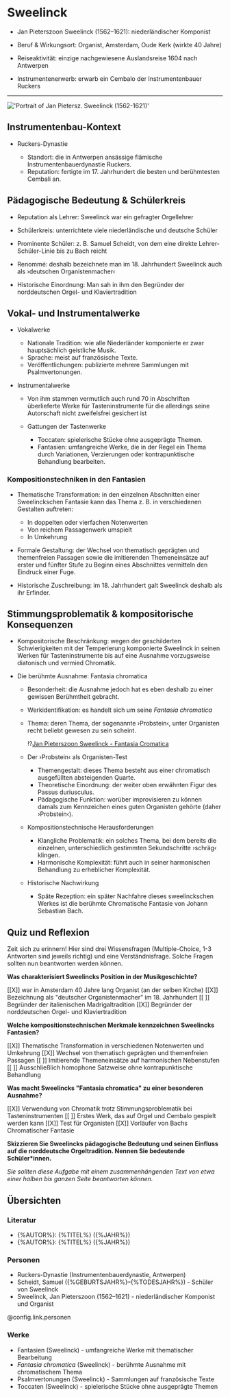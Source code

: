 <!--
author:   Dennis Ried
email:    dennis.ried@musikwiss.uni-halle.de
version:  1.0.0
language: de
narrator: Deutsch Female
import:   ../config.md
link:     ../style.css
link:     https://fonts.googleapis.com/css2?family=Source+Sans+3:ital,wght@0,200..900;1,200..900&display=swap
font:     Source Sans 3
tags:     komponist
-->

# Sweelinck

- Jan Pieterszoon Sweelinck (1562–1621): niederländischer Komponist

- Beruf & Wirkungsort: Organist, Amsterdam, Oude Kerk (wirkte 40 Jahre)

- Reiseaktivität: einzige nachgewiesene Auslandsreise 1604 nach Antwerpen

- Instrumentenerwerb: erwarb ein Cembalo der Instrumentenbauer Ruckers

---

!['Portrait of Jan Pietersz. Sweelinck (1562-1621)'](https://upload.wikimedia.org/wikipedia/commons/2/27/Jan_Pieterszoon_Sweelinck.png "Portrait of Jan Pietersz. Sweelinck (1562-1621), Bild: wikimedia")

## Instrumentenbau-Kontext

- Ruckers-Dynastie
  
  - Standort: die in Antwerpen ansässige flämische Instrumentenbauerdynastie Ruckers.
  - Reputation: fertigte im 17. Jahrhundert die besten und berühmtesten Cembali an.

## Pädagogische Bedeutung & Schülerkreis

- Reputation als Lehrer: Sweelinck war ein gefragter Orgellehrer

- Schülerkreis: unterrichtete viele niederländische und deutsche Schüler

- Prominente Schüler: z. B. Samuel Scheidt, von dem eine direkte Lehrer-Schüler-Linie bis zu Bach reicht

- Renommé: deshalb bezeichnete man im 18. Jahrhundert Sweelinck auch als ›deutschen Organistenmacher‹

- Historische Einordnung: Man sah in ihm den Begründer der norddeutschen Orgel- und Klaviertradition

## Vokal- und Instrumentalwerke

- Vokalwerke
  
  - Nationale Tradition: wie alle Niederländer komponierte er zwar hauptsächlich geistliche Musik.
  - Sprache: meist auf französische Texte.
  - Veröffentlichungen: publizierte mehrere Sammlungen mit Psalmvertonungen.

- Instrumentalwerke
  
  - Von ihm stammen vermutlich auch rund 70 in Abschriften überlieferte Werke für Tasteninstrumente für die allerdings seine Autorschaft nicht zweifelsfrei gesichert ist
  - Gattungen der Tastenwerke
    
    - Toccaten: spielerische Stücke ohne ausgeprägte Themen.
    - Fantasien: umfangreiche Werke, die in der Regel ein Thema durch Variationen, Verzierungen oder kontrapunktische Behandlung bearbeiten.

### Kompositionstechniken in den Fantasien

- Thematische Transformation: in den einzelnen Abschnitten einer Sweelinckschen Fantasie kann das Thema z. B. in verschiedenen Gestalten auftreten:
  
  - In doppelten oder vierfachen Notenwerten
  - Von reichem Passagenwerk umspielt
  - In Umkehrung

- Formale Gestaltung: der Wechsel von thematisch geprägten und themenfreien Passagen sowie die imitierenden Themeneinsätze auf erster und fünfter Stufe zu Beginn eines Abschnittes vermitteln den Eindruck einer Fuge.

- Historische Zuschreibung: im 18. Jahrhundert galt Sweelinck deshalb als ihr Erfinder.

## Stimmungsproblematik & kompositorische Konsequenzen

- Kompositorische Beschränkung: wegen der geschilderten Schwierigkeiten mit der Temperierung komponierte Sweelinck in seinen Werken für Tasteninstrumente bis auf eine Ausnahme vorzugsweise diatonisch und vermied Chromatik.

- Die berühmte Ausnahme: Fantasia chromatica
  
  - Besonderheit: die Ausnahme jedoch hat es eben deshalb zu einer gewissen Berühmtheit gebracht.
  - Werkidentifikation: es handelt sich um seine *Fantasia chromatica*
  - Thema: deren Thema, der sogenannte ›Probstein‹, unter Organisten recht beliebt gewesen zu sein scheint.

    !?[Jan Pieterszoon Sweelinck - Fantasia Cromatica](https://www.youtube.com/watch?v=9zHWp9nEL0s "Jan Pieterszoon Sweelinck - Fantasia Cromatica, Helmut Walcha (Orgel)")

  - Der ›Probstein‹ als Organisten-Test
    
    - Themengestalt: dieses Thema besteht aus einer chromatisch ausgefüllten absteigenden Quarte.
    - Theoretische Einordnung: der weiter oben erwähnten Figur des Passus duriusculus.
    - Pädagogische Funktion: worüber improvisieren zu können damals zum Kennzeichen eines guten Organisten gehörte (daher ›Probstein‹).

  - Kompositionstechnische Herausforderungen
    
    - Klangliche Problematik: ein solches Thema, bei dem bereits die einzelnen, unterschiedlich gestimmten Sekundschritte ›schräg‹ klingen.
    - Harmonische Komplexität: führt auch in seiner harmonischen Behandlung zu erheblicher Komplexität.

  - Historische Nachwirkung
    
    - Späte Rezeption: ein später Nachfahre dieses sweelinckschen Werkes ist die berühmte Chromatische Fantasie von Johann Sebastian Bach.


## Quiz und Reflexion
Zeit sich zu erinnern! Hier sind drei Wissensfragen (Multiple-Choice, 1-3 Antworten sind jeweils richtig) und eine Verständnisfrage. Solche Fragen sollten nun beantworten werden können.

**Was charakterisiert Sweelincks Position in der Musikgeschichte?**

[[X]] war in Amsterdam 40 Jahre lang Organist (an der selben Kirche)
[[X]] Bezeichnung als "deutscher Organistenmacher" im 18. Jahrhundert
[[ ]] Begründer der italienischen Madrigaltradition
[[X]] Begründer der norddeutschen Orgel- und Klaviertradition

**Welche kompositionstechnischen Merkmale kennzeichnen Sweelincks Fantasien?**

[[X]] Thematische Transformation in verschiedenen Notenwerten und Umkehrung
[[X]] Wechsel von thematisch geprägten und themenfreien Passagen
[[ ]] Imitierende Themeneinsätze auf harmonischen Nebenstufen
[[ ]] Ausschließlich homophone Satzweise ohne kontrapunktische Behandlung

**Was macht Sweelincks "Fantasia chromatica" zu einer besonderen Ausnahme?**

[[X]] Verwendung von Chromatik trotz Stimmungsproblematik bei Tasteninstrumenten
[[ ]] Erstes Werk, das auf Orgel und Cembalo gespielt werden kann
[[X]] Test für Organisten
[[X]] Vorläufer von Bachs Chromatischer Fantasie

**Skizzieren Sie Sweelincks pädagogische Bedeutung und seinen Einfluss auf die norddeutsche Orgeltradition. Nennen Sie bedeutende Schüler*innen.**

*Sie sollten diese Aufgabe mit einem zusammenhängenden Text von etwa einer halben bis ganzen Seite beantworten können.*

## Übersichten

### Literatur

* {%AUTOR%}: {%TITEL%} ({%JAHR%})
* {%AUTOR%}: {%TITEL%} ({%JAHR%})

### Personen

* Ruckers-Dynastie (Instrumentenbauerdynastie, Antwerpen)
* Scheidt, Samuel ({%GEBURTSJAHR%}–{%TODESJAHR%}) - Schüler von Sweelinck
* Sweelinck, Jan Pieterszoon (1562–1621) - niederländischer Komponist und Organist

@config.link.personen

### Werke

* Fantasien (Sweelinck) - umfangreiche Werke mit thematischer Bearbeitung
* _Fantasia chromatica_ (Sweelinck) - berühmte Ausnahme mit chromatischem Thema
* Psalmvertonungen (Sweelinck) - Sammlungen auf französische Texte
* Toccaten (Sweelinck) - spielerische Stücke ohne ausgeprägte Themen



